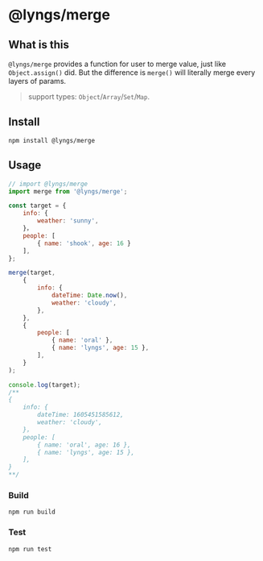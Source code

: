 # @lyngs/merge

## What is this
`@lyngs/merge` provides a function for user to merge value, just like `Object.assign()` did.
But the difference is `merge()` will literally merge every layers of params.
> support types: `Object`/`Array`/`Set`/`Map`.

## Install
```
npm install @lyngs/merge
```

## Usage
```javascript
// import @lyngs/merge
import merge from '@lyngs/merge';

const target = {
	info: {
		weather: 'sunny',
	}，
	people: [
		{ name: 'shook', age: 16 }
	],
};

merge(target, 
	{
		info: {
			dateTime: Date.now(),
			weather: 'cloudy',
		},
	},
	{
		people: [
			{ name: 'oral' },
			{ name: 'lyngs', age: 15 },
		],
	}
);

console.log(target);
/**
{
	info: {
		dateTime: 1605451585612,
		weather: 'cloudy',
	}，
	people: [
		{ name: 'oral', age: 16 },
		{ name: 'lyngs', age: 15 },
	],
}
**/
```

### Build
```
npm run build
```

### Test
```
npm run test
```
